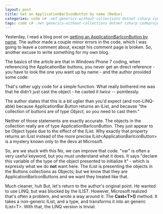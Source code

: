 ```yaml
---
layout: post
title: Get an ApplicationBarIconButton by name (Redux)
categories: code c# .net generics-without-collections dotnet csharp codeproject
tags: code c# .net generics-without-collections dotnet csharp codeproject
---
```


  
Yesterday, I read a blog post on [getting an ApplicationBarIconButton by name](http://www.ariankulp.com/get-an-applicationbariconbutton-by-name).  The author made a couple minor errors in the code, which I was going to leave a comment about, except his comment page is broken. So, another excuse to write something for my own blog.

The basics of the article are that in Windows Phone 7 coding, when referencing the ApplicationBar buttons, you never get an direct reference - you have to look the one you want up by name - and the author provided some code:

<script src="https://gist.github.com/jamescurran/5437371.js"></script>

That's rather ugly code for a simple function.  What really bothered me was that he didn't just cast the object - he casted it *twice* -- pointlessly.

The author states that this is a bit uglier than you'd expect (and non-LINQ-able) because ApplicationBar.Button returns an IList, and because "the collection of buttons are of type *Object*, so you need to cast them." 

Neither of those statements are exactly accurate.  The objects in the collection really are of type ApplicationBarIconButton.  They just appear to be Object types due to the effect of the IList.  Why exactly that property returns an IList instead of the more precise IList&lt;ApplicationBarIconButton&gt; is a mystery known only to the devs at Microsoft.

So, are we stuck with this   No, we can improve that code.  "var" is often a very useful keyword, but you must understand what it does.  It says "declare this variable of the type of the object presented to initialize it" - which is expressly what we do **not** want here.  The IList is presenting the objects in the Buttons collections as Objects; but we know that they are ApplicationBarIconButtons and we want they treated like that.

<script src="https://gist.github.com/jamescurran/5437397.js"></script>
Much cleaner, huh   But, let's return to the author's original point.  He wanted to use LINQ, but was blocked by the ILIST.   However, Microsoft realized that's often a problem, and wrote a way around it:  The **Cast&lt;T&gt;()** method.   It takes a non-generic IList, and a type, and transforms it into an generic IList&lt;T&gt;.  With that, the LINQ version is trivial:


<script src="https://gist.github.com/jamescurran/5437420.js"></script>


